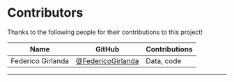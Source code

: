 # Contributors

Thanks to the following people for their contributions to this project!

| Name | GitHub | Contributions |
|------|--------|---------------|
| Federico Girlanda | [@FedericoGirlanda](https://github.com/FedericoGirlanda) | Data, code |

---